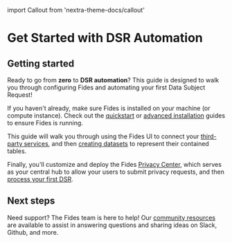 import Callout from 'nextra-theme-docs/callout'

# Get Started with DSR Automation

## Getting started
Ready to go from **zero** to **DSR automation**? This guide is designed to walk you through configuring Fides and automating your first Data Subject Request! 

<Callout>If you haven't already, make sure Fides is installed on your machine (or compute instance). Check out the [quickstart](../get_started/quickstart) or [advanced installation](../get_started/advanced) guides to ensure Fides is running.</Callout>

This guide will walk you through using the Fides UI to connect your [third-party services](./configure_connectors), and then [creating datasets](./connect_databases) to represent their contained tables.

Finally, you'll customize and deploy the Fides [Privacy Center](./privacy_center), which serves as your central hub to allow your users to submit privacy requests, and then [process your first DSR](./dsr_processing).

## Next steps
Need support? The Fides team is here to help! Our [community resources](../community/overview) are available to assist in answering questions and sharing ideas on Slack, Github, and more.
